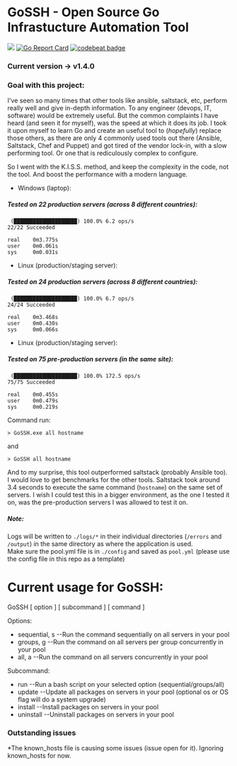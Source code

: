 # GoSSH  -  Open Source Go Infrastucture Automation Tool

![](https://github.com/Aponiatowski/GoSSH/workflows/GoSSH/badge.svg)     [![Go Report Card](https://goreportcard.com/badge/github.com/APoniatowski/GoSSH)](https://goreportcard.com/report/github.com/APoniatowski/GoSSH)   [![codebeat badge](https://codebeat.co/badges/e53dab58-a0df-4699-a4d6-cfe67fbd9b81)](https://codebeat.co/projects/github-com-aponiatowski-gossh-master)


### Current version -> **v1.4.0**

### Goal with this project:
I've seen so many times that other tools like ansible, saltstack, etc, perform really well and give in-depth information. To any engineer (devops, IT, software)
would be extremely useful. But the common complaints I have heard (and seen it for myself), was the speed at which it does its job. I took it upon myself to learn Go
and create an useful tool to (*hopefully*) replace those others, as there are only 4 commonly used tools out there (Ansible, Saltstack, Chef and Puppet) and got tired
of the vendor lock-in, with a slow performing tool. Or one that is rediculously complex to configure.

So I went with the K.I.S.S. method, and keep the complexity in the code, not the tool. And boost the performance with a modern language.


* Windows (laptop):
##### Tested on 22 production servers (across 8 different countries):

```
 (████████████████████) 100.0% 6.2 ops/s
22/22 Succeeded

real    0m3.775s
user    0m0.061s
sys     0m0.031s
```


* Linux (production/staging server):
##### Tested on 24 production servers (across 8 different countries):

```
 (████████████████████) 100.0% 6.7 ops/s
24/24 Succeeded

real    0m3.468s
user    0m0.430s
sys     0m0.066s
```


* Linux (production/staging server):
##### Tested on 75 pre-production servers (in the same site):
```
 (████████████████████) 100.0% 172.5 ops/s
75/75 Succeeded

real    0m0.455s
user    0m0.479s
sys     0m0.219s
```

Command run:

```> GoSSH.exe all hostname```

and

```> GoSSH all hostname```


And to my surprise, this tool outperformed saltstack (probably Ansible too). I would love to get benchmarks for the other tools. Saltstack took around 3.4 seconds 
to execute the same command (`hostname`) on the same set of servers.  I wish I could test this in a bigger environment, as the one I tested it on, was the 
pre-production servers I was allowed to test it on.


##### Note:
Logs will be written to ```./logs/*``` in their individual directories (```/errors``` and ```/output```) in the same directory as where the application is used.  
Make sure the pool.yml file is in ```./config``` and saved as ```pool.yml``` 
(please use the config file in this repo as a template)


# Current usage for GoSSH:
GoSSH [ option ] [ subcommand ] [ command ]

Options:
* sequential, s  --Run the command sequentially on all servers in your pool
* groups, g      --Run the command on all servers per group concurrently in your pool
* all, a         --Run the command on all servers concurrently in your pool

Subcommand:
* run           --Run a bash script on your selected option (sequential/groups/all)
* update        --Update all packages on servers in your pool (optional os or OS flag will do a system upgrade)
* install       --Install packages on servers in your pool
* uninstall     --Uninstall packages on servers in your pool

### Outstanding issues
*The known_hosts file is causing some issues (issue open for it). Ignoring known_hosts for now.
